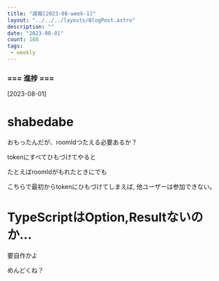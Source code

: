 ```yaml
---
title: "週報[2023-08-week-1]"
layout: "../../../layouts/BlogPost.astro"
description: ""
date: "2023-08-01"
count: 168
tags:
 - weekly
---
```





### === 進捗 ===

[2023-08-01]

# shabedabe

おもったんだが、roomIdつたえる必要あるか？

tokenにすべてひもづけてやると

たとえばroomIdがもれたときにでも

こちらで最初からtokenにひもづけてしまえば, 他ユーザーは参加できない。

# TypeScriptはOption,Resultないのか...

要自作かよ

めんどくね？
